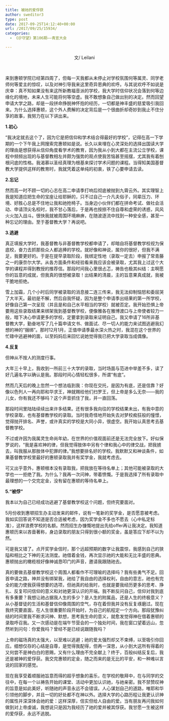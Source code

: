 ```yaml
---
title: 被祂的爱俘获
author: sweditor3
type: post
date: 2017-09-25T14:12:40+00:00
url: /2017/09/25/15934/
categories:
  - 《＠守望》第106期——青宣大会

---
```

<p style="text-align: center;">
  文/ Leilani
</p>

&nbsp;

来到惠顿学院已经第四周了，但每一天我都从未停止对学校氛围何等属灵、同学老师何等爱主的惊叹，以及对神引导我来这里奇异恩典的欢呼。与其说欢呼不如说是庆幸：真不知如果没有来这所新教福音派的学校，我大学时信仰状况会落到何等边缘化的境地，未来人生可能将何等空虚。我不敢想象自己做出别的决定。然而回望申请大学之路，却是一段拼命挣脱神怀抱的经历，一切都是神丰盛的慈爱吸引我回来。为什么选择惠顿，这个外人费解的决定背后是一个很曲折却奇妙到我止不住分享的故事，我努力在以下讲出来。

**1.初心**

“我决定就去这个了，因为它是把信仰和学术结合得最好的学校”，记得在高一下学期的一个下午我上网搜索完惠顿如是说。长久以来埋在心灵深处的选择出国读大学的理由是想获得从信仰角度看学术的教育，因为我从小到大都在主流公立学校，课程中频频出现的与基督教相左并颇为强势的观点使我苦恼甚至摇摆，尤其我有着刨根问底的性格。我渴慕以圣经真理为根基来探讨学术问题的课程。当得知美国基督教大学提供这样的教育时，我就凭着这单纯的初衷，铁了心要申请去读。

**2.忘记**

然而高一时不顾一切的心志在高二申请季打响后彻底被抛到九霄云外。其实理智上我是知道应把生命的宝座让给耶稣的，只不过自己一介凡夫俗子，同辈压力、环境、好胜心总是不住地让我和祂抢椅子。当身边小伙伴们都在拼命考试、做社会活动、申请顶尖名校时，我不甘心落后，于是再也按捺不住自尊和虚荣的诱惑，风风火火加入战斗。很快我就被周围环境麻痹，在随波逐流中找到一种安全感，甚至一种忘记的理由。至于基督教大学？再说吧。

**3.逃避**

真正填报大学时，我基督教与非基督教学校都申请了，却暗自将基督教学校视为保底校，奋力去抓那些众人都追捧的学校。就好像和神说，属你的很好，但我不满足，我要更好的。于是在提早录取阶段，我绑定性地（录取一定去）申报了常青藤之一的康奈尔大学。从各方面条件和经验看来我应该会被录取，尤其我上过这个大学的课程并得到教授的推荐信。那段时间我心里很忐忑，祷告也极其纠结：主啊愿你的旨意的成就，但我真的很想被录取！出结果的清晨，主的旨意果真成就，我被干脆地拒绝。

雪上加霜，几个小时后同学被录取的消息接二连三传来，我无法抑制恼怒和委屈哭了大半天。最初是不解，然后自我怀疑，因为是整个申请季出结果的第一所学校，好像自己第一次呈现（并且是和自己水平相当的学校）就被否定。我开始恐惧上帝要用这些录取结果来绑架我到基督教学校，便像雅各在雅博渡口与上帝使者较力一般，暗下决心申请更多的学校，定要拿到录取来证明自己。我又申请了16所非基督教大学，勤奋地写了几十篇申请文书、做面试、尽一切人的能力来试图逃避我幻想的神的“捆绑”。那时12月1月，正值申请季最水深火热之时，我混在这个世界的忙碌中逃避神的面，以至妈妈后来回忆说她觉得我已把大学录取当成偶像。

**4.反复**

但神从不按人的测度行事。

大年三十早上，我收到一所前三十大学的录取，当时场面与范进中举差不多，读了好几遍名字以确认是我。那段时间心情轻松很多，所谓“有底”。

然而几天后的晚上忽然一个想法临到我：你现在交托，是因为有底，还是信靠？好像以色列人一再向耶和华求王，神就赐给他们扫罗王，但上帝是多么无奈——我的儿女，你有我还不够吗？这个声音抓住了我，并一直回荡。

那段时间里陆陆续续出来许多结果。还有很多我向往的学校结果未出，有我中意的学校录取，也有基督教学校的录取。当时我奇怪地开始失去对梦校痴狂般的憧憬，觉得抛开排名、声誉，或许真实的学校是大同小异，很虚空。我开始认真思考去基督教学校。
  
不过或许因为我属灵生命尚年幼，在世界的价值观面前还是无法完全放下。好似保罗说的，“我是喜欢神的律，但我觉得肢体中另有个律和我心中的律交战，把我掳去，叫我服从那肢体中犯罪的律。”我想要排名好的学校。我默默又和神谈条件，如果基督教学校里最好的惠顿录取我并有奖学金，我就考虑去。

可又出乎意外，惠顿根本没有录取我，把我放在等待名单上；其他可能被录取的大学也一一拒绝了我。为什么？我再一次问神，带着愤慨。于是我选择了所有录取中最理想的一个交完定金，没有留在惠顿的等待名单上。

**5.“被俘”**

我本以为自己已经成功逃避了基督教学校这个问题，但终究要面对。

5月份收到惠顿招生办主动发来的邮件，说有一笔新的奖学金，是否愿意被考虑。我如实回答说不知道是否合适被考虑，因为奖学金不多也不愿去（心中私定标准），这样浪费学校的名额。然而招生办慷慨地提出先给offer再让我决定。我知道惠顿历来以吝啬著称，身边录取的朋友只得到很小额的奖金，虽是答应下却不以为然。

可是我又错了。点开奖学金信时，那个远超预期的数字让我震惊，我感到自己的狭隘和相比之下神的无法测度。祂借着金钱，再次显示祂的大能和无比丰盛的恩典。惠顿抛出的橄榄枝好像神诚恳叩门的声音，邀请我跟随祂去。

真的要做去基督教学校这个周围人都看作不可理喻的选择吗？我有些勇气不足。回首申请之路，神并没有绑架我，祂给了我自由的选择权利，自由的意志，祂也有完全的能力使我获得想要的选项，但祂真的给我时，也就是要我经历更多的思考、挣扎、反复叩问信仰的意义和对祂更深认识的开端。我不断反问自己，信仰对我到底有多重要？我想让祂占据我人生的多少？是人生的附属品，还是人生的终极意义？从小基督徒的生活和基督信仰像周围的空气，存在着但我并没有反复琢磨过。现在我终究要直面，在人生很重要阶段开始时，为自己的航程定一个方向。那段犹豫纠结的时间里我不断求问神、默想，思考我生命的意义，就愈发觉得神在借着惠顿的录取呼召我。又一次感动是在端午节营会的一个独处时间，我在窗口望着远山，忽然听到问句：你爱我吗？曾经不是已经说跟随我吗？

上帝的磁场真的太强大，以至难以逃避；祂的爱太强烈却又不束缚，以至吸引你回应。细想仅存的心结是自尊，是觉得我配得，但再一深思，从小到大这所有得着的又何尝不是神白白的恩赐，又有什么理由不完全献上？终于，百般纠结反复后，我还是被神的爱俘获。我交完惠顿的定金，随之而来的是无比的平安，和一种难以言说的回家的感觉。

现在我享受着顺服祂旨意而得的超乎想象的喜乐，在学校的敬拜中，在与同学的交往中，在每一个以祷告开始的课堂、活动中更加认识祂，与祂亲密。我不禁赞叹神的旨意是如此美好，听随祂的声音永远不会错误。人心谋划自己的道路，唯耶和华引领他的脚步，并且一切的好处都不在神以外。选择大学的心路历程让我更认识神的属性并深深体会祂的爱：这样深厚，信实但给人自由的爱。当有朋友再问我如何做到对上帝虔诚，我想说只是因为我经历了祂的爱并被其俘获。我甘愿一生被这样的爱俘获，永远不逃脱。